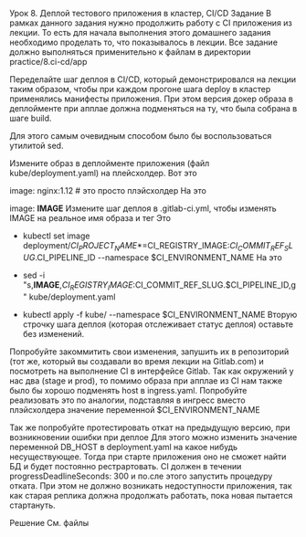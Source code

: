Урок 8. Деплой тестового приложения в кластер, CI/CD
Задание
В рамках данного задания нужно продолжить работу с CI приложения из лекции. То есть для начала выполнения этого домашнего задания необходимо проделать то, что показывалось в лекции. Все задание должно выполняться применительно к файлам в директории practice/8.ci-cd/app

Переделайте шаг деплоя в CI/CD, который демонстрировался на лекции таким образом, чтобы при каждом прогоне шага deploy в кластер применялись манифесты приложения. При этом версия докер образа в деплойменте при апплае должна подменяться на ту, что была собрана в шаге build.

Для этого самым очевидным способом было бы воспользоваться утилитой sed.

Измените образ в деплойменте приложения (файл kube/deployment.yaml) на плейсхолдер.
Вот это

image: nginx:1.12 # это просто плэйсхолдер
На это

image: __IMAGE__
Измените шаг деплоя в .gitlab-ci.yml, чтобы изменять IMAGE на реальное имя образа и тег
Это

- kubectl set image deployment/$CI_PROJECT_NAME *=$CI_REGISTRY_IMAGE:$CI_COMMIT_REF_SLUG.$CI_PIPELINE_ID --namespace $CI_ENVIRONMENT_NAME
На это

- sed -i "s,__IMAGE__,$CI_REGISTRY_IMAGE:$CI_COMMIT_REF_SLUG.$CI_PIPELINE_ID,g" kube/deployment.yaml
- kubectl apply -f kube/ --namespace $CI_ENVIRONMENT_NAME
Вторую строчку шага деплоя (которая отслеживает статус деплоя) оставьте без изменений.

Попробуйте закоммитить свои изменения, запушить их в репозиторий (тот же, который вы создавали во время лекции на Gitlab.com) и посмотреть на выполнение CI в интерфейсе Gitlab.
Так как окружений у нас два (stage и prod), то помимо образа при апплае из CI нам также было бы хорошо подменять host в ingress.yaml. Попробуйте реализовать это по аналогии, подставляя в ингресс вместо плэйсхолдера значение переменной $CI_ENVIRONMENT_NAME

Так же попробуйте протестировать откат на предыдущую версию, при возникновении ошибки при деплое
Для этого можно изменить значение переменной DB_HOST в deployment.yaml на какое нибудь несуществующее. Тогда при старте приложения оно не сможет найти БД и будет постоянно рестрартовать. CI должен в течении progressDeadlineSeconds: 300 и по.сле этого запустить процедуру отката. При этом не должно возникать недоступности приложения, так как старая реплика должна продолжать работать, пока новая пытается стартануть.

Решение
См. файлы